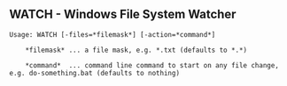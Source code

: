 ## WATCH - Windows File System Watcher

    Usage: WATCH [-files=*filemask*] [-action=*command*]

        *filemask* ... a file mask, e.g. *.txt (defaults to *.*)

        *command*  ... command line command to start on any file change, e.g. do-something.bat (defaults to nothing)
